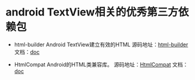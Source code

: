 # android TextView相关的优秀第三方依赖包

* html-builder Android TextView建立有效的HTML 
源码地址：[html-builder](https://github.com/jrummyapps/html-builder) 文档：[doc](https://github.com/jrummyapps/html-builder/blob/master/README.md)

* HtmlCompat Android的HTML类兼容库。
源码地址：[HtmlCompat](https://github.com/Pixplicity/HtmlCompat) 文档：[doc](https://github.com/Pixplicity/HtmlCompat/blob/master/README.md)